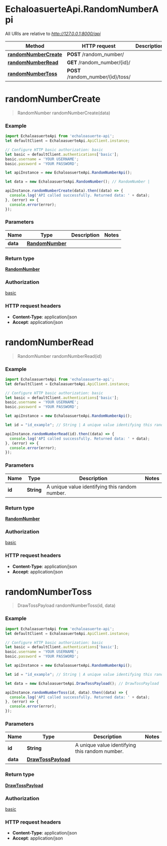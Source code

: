 # EchaloasuerteApi.RandomNumberApi

All URIs are relative to *http://127.0.0.1:8000/api*

Method | HTTP request | Description
------------- | ------------- | -------------
[**randomNumberCreate**](RandomNumberApi.md#randomNumberCreate) | **POST** /random_number/ | 
[**randomNumberRead**](RandomNumberApi.md#randomNumberRead) | **GET** /random_number/{id}/ | 
[**randomNumberToss**](RandomNumberApi.md#randomNumberToss) | **POST** /random_number/{id}/toss/ | 


<a name="randomNumberCreate"></a>
# **randomNumberCreate**
> RandomNumber randomNumberCreate(data)





### Example
```javascript
import EchaloasuerteApi from 'echaloasuerte-api';
let defaultClient = EchaloasuerteApi.ApiClient.instance;

// Configure HTTP basic authorization: basic
let basic = defaultClient.authentications['basic'];
basic.username = 'YOUR USERNAME';
basic.password = 'YOUR PASSWORD';

let apiInstance = new EchaloasuerteApi.RandomNumberApi();

let data = new EchaloasuerteApi.RandomNumber(); // RandomNumber | 

apiInstance.randomNumberCreate(data).then((data) => {
  console.log('API called successfully. Returned data: ' + data);
}, (error) => {
  console.error(error);
});

```

### Parameters

Name | Type | Description  | Notes
------------- | ------------- | ------------- | -------------
 **data** | [**RandomNumber**](RandomNumber.md)|  | 

### Return type

[**RandomNumber**](RandomNumber.md)

### Authorization

[basic](../README.md#basic)

### HTTP request headers

 - **Content-Type**: application/json
 - **Accept**: application/json

<a name="randomNumberRead"></a>
# **randomNumberRead**
> RandomNumber randomNumberRead(id)





### Example
```javascript
import EchaloasuerteApi from 'echaloasuerte-api';
let defaultClient = EchaloasuerteApi.ApiClient.instance;

// Configure HTTP basic authorization: basic
let basic = defaultClient.authentications['basic'];
basic.username = 'YOUR USERNAME';
basic.password = 'YOUR PASSWORD';

let apiInstance = new EchaloasuerteApi.RandomNumberApi();

let id = "id_example"; // String | A unique value identifying this random number.

apiInstance.randomNumberRead(id).then((data) => {
  console.log('API called successfully. Returned data: ' + data);
}, (error) => {
  console.error(error);
});

```

### Parameters

Name | Type | Description  | Notes
------------- | ------------- | ------------- | -------------
 **id** | **String**| A unique value identifying this random number. | 

### Return type

[**RandomNumber**](RandomNumber.md)

### Authorization

[basic](../README.md#basic)

### HTTP request headers

 - **Content-Type**: application/json
 - **Accept**: application/json

<a name="randomNumberToss"></a>
# **randomNumberToss**
> DrawTossPayload randomNumberToss(id, data)





### Example
```javascript
import EchaloasuerteApi from 'echaloasuerte-api';
let defaultClient = EchaloasuerteApi.ApiClient.instance;

// Configure HTTP basic authorization: basic
let basic = defaultClient.authentications['basic'];
basic.username = 'YOUR USERNAME';
basic.password = 'YOUR PASSWORD';

let apiInstance = new EchaloasuerteApi.RandomNumberApi();

let id = "id_example"; // String | A unique value identifying this random number.

let data = new EchaloasuerteApi.DrawTossPayload(); // DrawTossPayload | 

apiInstance.randomNumberToss(id, data).then((data) => {
  console.log('API called successfully. Returned data: ' + data);
}, (error) => {
  console.error(error);
});

```

### Parameters

Name | Type | Description  | Notes
------------- | ------------- | ------------- | -------------
 **id** | **String**| A unique value identifying this random number. | 
 **data** | [**DrawTossPayload**](DrawTossPayload.md)|  | 

### Return type

[**DrawTossPayload**](DrawTossPayload.md)

### Authorization

[basic](../README.md#basic)

### HTTP request headers

 - **Content-Type**: application/json
 - **Accept**: application/json

